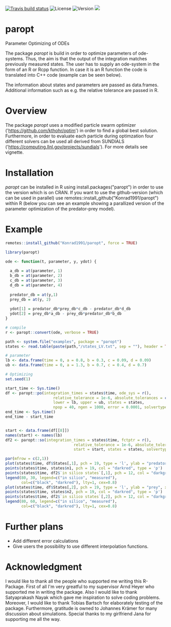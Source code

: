 <!-- badges: start -->
[![Travis build status](https://travis-ci.com/Konrad1991/paropt.svg?branch=Rcpp-Interface)](https://travis-ci.com/Konrad1991/paropt)
![License](https://img.shields.io/cran/l/paropt)
![Version](https://img.shields.io/cran/v/paropt)
[![](http://cranlogs.r-pkg.org/badges/last-month/paropt?color=green)](https://cran.r-project.org/package=paropt)
<!-- badges: end -->





# paropt

Parameter Optimizing of ODEs

The package *paropt* is build in order to optimize parameters of ode-systems. Thus, the aim is that the output of the integration matches previously measured states. The user has to supply an ode-system in the form of an R or Rcpp function. In case it is an R function the code is translated into C++ code (example can be seen below). 

The information about states and parameters are passed as data.frames. Additional information such as e.g. the relative tolerance are passed in R.

# Overview

The package *paropt* uses a modified particle swarm optimizer ('https://github.com/kthohr/optim') in order to find a global best solution. Furthermore, in order to evaluate each particle during optimzation four different solvers can be used all derived from SUNDIALS ('https://computing.llnl.gov/projects/sundials'). For more details see vignette. 

# Installation

*paropt* can be installed in R using install.packages("paropt") in order to use the version which is on CRAN. If you want to use the github-version (which can be used in parallel) use
remotes::install_github("Konrad1991/paropt") within R (below you can see an example showing a parallized version of the parameter optimization of the predator-prey model).

# Example

```R
remotes::install_github("Konrad1991/paropt", force = TRUE)

library(paropt)

ode <- function(t, parameter, y, ydot) {
  
  a_db = at(parameter, 1)
  b_db = at(parameter, 2)
  c_db = at(parameter, 3)
  d_db = at(parameter, 4)
  
  predator_db = at(y,1)
  prey_db = at(y, 2)
  
  ydot[1] = predator_db*prey_db*c_db - predator_db*d_db
  ydot[2] = prey_db*a_db - prey_db*predator_db*b_db
}

# compile
r <- paropt::convert(ode, verbose = TRUE)

path <- system.file("examples", package = "paropt")
states <- read.table(paste(path,"/states_LV.txt", sep = ""), header = TRUE)

# parameter
lb <- data.frame(time = 0, a = 0.8, b = 0.3, c = 0.09, d = 0.09)
ub <- data.frame(time = 0, a = 1.3, b = 0.7, c = 0.4, d = 0.7)

# Optimizing
set.seed(1)

start_time <- Sys.time()
df <- paropt::po(integration_times = states$time, ode_sys = r(),
                     relative_tolerance = 1e-6, absolute_tolerances = c(1e-8, 1e-8),
                     lower = lb, upper = ub, states = states, 
                     npop = 40, ngen = 1000, error = 0.0001, solvertype = "bdf")
end_time <- Sys.time()
end_time - start_time


start <- data.frame(df[[8]])
names(start) <- names(lb)
df2 <- paropt::so(integration_times = states$time, fctptr = r(),
                              relative_tolerance = 1e-6, absolute_tolerances = c(1e-8, 1e-8),
                              start = start, states = states, solvertype = "bdf")

par(mfrow = c(2,1))
plot(states$time, df$States[,1], pch = 19, type = 'l', ylab = "predator", xlab = "time", ylim = c(0, 30))
points(states$time, states$n1, pch = 19, col = "darkred", type = 'p')
points(states$time, df2$`in silico states`[,1], pch = 12, col = "darkgreen", type = 'p')
legend(80, 30, legend=c("in silico", "measured"),
       col=c("black", "darkred"), lty=1, cex=0.8)
plot(states$time, df$States[,2], pch = 19, type = 'l', ylab = "prey", xlab = "time", ylim = c(0, 65))
points(states$time, states$n2, pch = 19, col = "darkred", type = 'p')
points(states$time, df2$`in silico states`[,2], pch = 12, col = "darkgreen", type = 'p')
legend(80, 60, legend=c("in silico", "measured"),
       col=c("black", "darkred"), lty=1, cex=0.8)
```
# Further plans

- Add different error calculations
- Give users the possibility to use different interpolation functions. 

# Acknowledgment

I would like to thank all the people who supported me writing this R-Package.
First of all I'm very greatful to my supervisor Arnd Heyer who supported me in writing the package.
Also I would like to thank Satyaprakash Nayak which gave me inspiration to solve coding problems.
Moreover, I would like to thank Tobias Bartsch for elaborately testing of the package.
Furthermore, gratitude is owned to Johannes Krämer for many discussion about simulations.
Special thanks to my girlfriend Jana for supporting me all the way.
